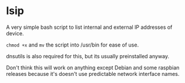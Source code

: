 # lsip
A very simple bash script to list internal and external IP addresses of device.

`chmod +x` and `mv` the script into /usr/bin for ease of use.

dnsutils is also required for this, but its usually preinstalled anyway.

Don't think this will work on anything except Debian and some raspbian releases because it's doesn't use predictable network interface names.
